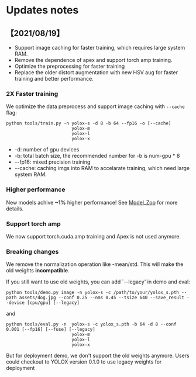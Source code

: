 
# Updates notes

## 【2021/08/19】

* Support image caching for faster training, which requires large system RAM. 
* Remove the dependence of apex and support torch amp training. 
* Optimize the preprocessing for faster training 
* Replace the older distort augmentation with new HSV aug for faster training and better performance. 

### 2X Faster training

We optimize the data preprocess and support image caching with `--cache` flag:

```shell
python tools/train.py -n yolox-s -d 8 -b 64 --fp16 -o [--cache]
                         yolox-m
                         yolox-l
                         yolox-x
```
* -d: number of gpu devices
* -b: total batch size, the recommended number for -b is num-gpu * 8
* --fp16: mixed precision training
* --cache: caching imgs into RAM to accelarate training, which need large system RAM.

### Higher performance

New models achive **~1%** higher performance! See [Model_Zoo](model_zoo.md) for more details.

### Support torch amp

We now support torch.cuda.amp training and Apex is not used anymore.

### Breaking changes

We remove the normalization operation like -mean/std. This will make the old weights **incompatible**.

If you still want to use old weights, you can add `--legacy' in demo and eval:

```shell
python tools/demo.py image -n yolox-s -c /path/to/your/yolox_s.pth --path assets/dog.jpg --conf 0.25 --nms 0.45 --tsize 640 --save_result --device [cpu/gpu] [--legacy]
```

and 

```shell
python tools/eval.py -n  yolox-s -c yolox_s.pth -b 64 -d 8 --conf 0.001 [--fp16] [--fuse] [--legacy]
                         yolox-m
                         yolox-l
                         yolox-x
```

But for deployment demo, we don't support the old weights anymore. Users could checkout to YOLOX version 0.1.0 to use legacy weights for deployment


